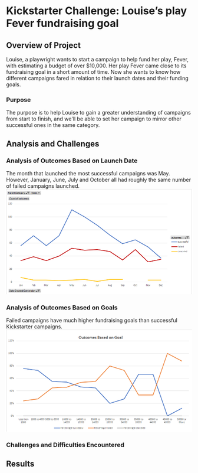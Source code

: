 # Kickstarter Challenge: Louise’s play Fever fundraising goal
## Overview of Project
Louise, a playwright wants to start a campaign to help fund her play, Fever, with estimating a budget of over $10,000. Her play Fever came close to its fundraising goal in a short amount of time. Now she wants to know how different campaigns fared in relation to their launch dates and their funding goals.

### Purpose
The purpose is to help Louise to gain a greater understanding of campaigns from start to finish, and we'll be able to set her campaign to mirror other successful ones in the same category.

## Analysis and Challenges

### Analysis of Outcomes Based on Launch Date
The month that launched the most successful campaigns was May. However, January, June, July and October all had roughly the same number of failed campaigns launched.<br/>
![by_date.png](/resources/by_date.png)<br/>

### Analysis of Outcomes Based on Goals
Failed campaigns have much higher fundraising goals than successful Kickstarter campaigns.<br/>
![on_goals.png](/resources/on_goals.png)<br/>


### Challenges and Difficulties Encountered

## Results
